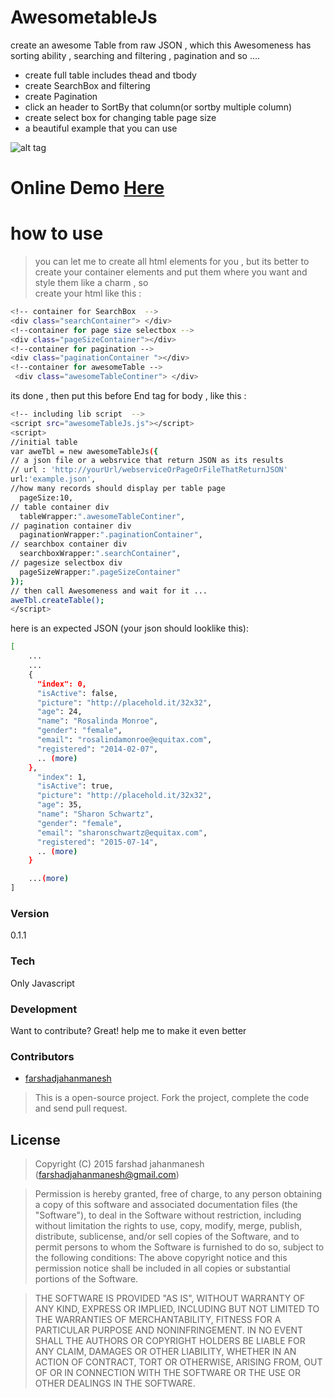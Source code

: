 # AwesometableJs

create an awesome Table from raw JSON , which this Awesomeness has  sorting ability , searching and filtering , pagination and so ....
  - create full table includes thead and tbody
  - create SearchBox and filtering
  - create Pagination
  - click an header to SortBy that column(or sortby multiple column)
  - create select box for changing table page size
  - a beautiful example that you can use

  ![alt tag](http://farshadjahanmanesh.ir/WATCHME.png "Screenshot")

# Online Demo [Here]



# how to use
> you can let me to create all html elements for you  , but its better to create your container  elements and put them where you want and style them like a charm , so  
create your html like this :
```sh
<!-- container for SearchBox  -->
<div class="searchContainer"> </div>
<!--container for page size selectbox -->
<div class="pageSizeContainer"></div>
<!--container for pagination -->
<div class="paginationContainer "></div>
<!--container for awesomeTable -->
 <div class="awesomeTableContiner"> </div>
```
its done , then put this before End tag for body , like this :
```sh
<!-- including lib script  -->
<script src="awesomeTableJs.js"></script>
<script>
//initial table
var aweTbl = new awesomeTableJs({
// a json file or a websrvice that return JSON as its results
// url : 'http://yourUrl/webserviceOrPageOrFileThatReturnJSON'
url:'example.json',
//how many records should display per table page
  pageSize:10,
// table container div
  tableWrapper:".awesomeTableContiner",
// pagination container div
  paginationWrapper:".paginationContainer",
// searchbox container div
  searchboxWrapper:".searchContainer",
// pagesize selectbox div
  pageSizeWrapper:".pageSizeContainer"
});
// then call Awesomeness and wait for it ...
aweTbl.createTable();
</script>
```

here is an expected JSON (your json should looklike this):
```sh
[
    ...
    ...
    {
      "index": 0,
      "isActive": false,
      "picture": "http://placehold.it/32x32",
      "age": 24,
      "name": "Rosalinda Monroe",
      "gender": "female",
      "email": "rosalindamonroe@equitax.com",
      "registered": "2014-02-07",
      .. (more)
    },
      "index": 1,
      "isActive": true,
      "picture": "http://placehold.it/32x32",
      "age": 35,
      "name": "Sharon Schwartz",
      "gender": "female",
      "email": "sharonschwartz@equitax.com",
      "registered": "2015-07-14",
      .. (more)
    }

    ...(more)
]
```
### Version
0.1.1

### Tech

Only Javascript

### Development
Want to contribute? Great!
help me to make it even better

### Contributors
* [farshadjahanmanesh]

> This is a open-source project. Fork the project, complete the code and send pull request.

License
----
> Copyright (C) 2015 farshad jahanmanesh (farshadjahanmanesh@gmail.com)

>Permission is hereby granted, free of charge, to any person obtaining a copy of this software and associated
documentation files (the "Software"), to deal in the Software without restriction, including without limitation
the rights to use, copy, modify, merge, publish, distribute, sublicense, and/or sell copies of the Software,
and to permit persons to whom the Software is furnished to do so, subject to the following conditions:
The above copyright notice and this permission notice shall be included in all copies or substantial portions
of the Software.

>THE SOFTWARE IS PROVIDED "AS IS", WITHOUT WARRANTY OF ANY KIND, EXPRESS OR IMPLIED, INCLUDING BUT NOT LIMITED
TO THE WARRANTIES OF MERCHANTABILITY, FITNESS FOR A PARTICULAR PURPOSE AND NONINFRINGEMENT. IN NO EVENT SHALL
THE AUTHORS OR COPYRIGHT HOLDERS BE LIABLE FOR ANY CLAIM, DAMAGES OR OTHER LIABILITY, WHETHER IN AN ACTION OF
CONTRACT, TORT OR OTHERWISE, ARISING FROM, OUT OF OR IN CONNECTION WITH THE SOFTWARE OR THE USE OR OTHER DEALINGS
IN THE SOFTWARE.

[farshadjahanmanesh]: <https://github.com/farshadjahanmanesh>
[Here]:<http://awesometablejs.aorb.ir/default.aspx>
